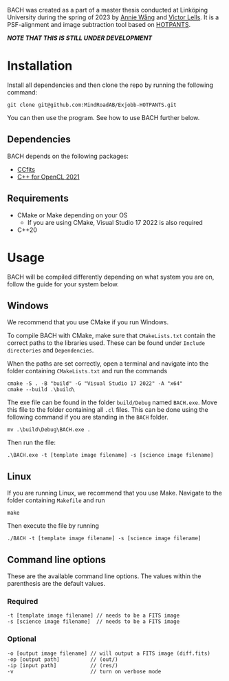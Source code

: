 BACH was created as a part of a master thesis conducted at Linköping University during the spring of 2023 by [Annie Wång](https://github.com/th3tard1sparadox) and [Victor Lells](https://github.com/vollells). It is a PSF-alignment and image subtraction tool based on [HOTPANTS](https://github.com/acbecker/hotpants).

***NOTE THAT THIS IS STILL UNDER DEVELOPMENT***

# Installation

Install all dependencies and then clone the repo by running the following command:

    git clone git@github.com:MindRoadAB/Exjobb-HOTPANTS.git

You can then use the program. See how to use BACH further below.

## Dependencies

BACH depends on the following packages:
- [CCfits](https://heasarc.gsfc.nasa.gov/fitsio/CCfits/)
- [C++ for OpenCL 2021](https://www.khronos.org/opencl/assets/CXX_for_OpenCL.html)

## Requirements

- CMake or Make depending on your OS
    - If you are using CMake, Visual Studio 17 2022 is also required
- C++20

# Usage

BACH will be compiled differently depending on what system you are on, follow the guide for your system below.

## Windows

We recommend that you use CMake if you run Windows. 

To compile BACH with CMake, make sure that `CMakeLists.txt` contain the correct paths to the libraries used. These can be found under `Include directories` and `Dependencies`.

When the paths are set correctly, open a terminal and navigate into the folder containing `CMakeLists.txt` and run the commands

    cmake -S . -B "build" -G "Visual Studio 17 2022" -A "x64"
    cmake --build .\build\

The exe file can be found in the folder `build/Debug` named `BACH.exe`. Move this file to the folder containing all `.cl` files. This can be done using the following command if you are standing in the `BACH` folder.

    mv .\build\Debug\BACH.exe .

Then run the file:

    .\BACH.exe -t [template image filename] -s [science image filename]

## Linux

If you are running Linux, we recommend that you use Make. Navigate to the folder containing `Makefile` and run

    make

Then execute the file by running

    ./BACH -t [template image filename] -s [science image filename]

## Command line options

These are the available command line options. The values within the parenthesis are the default values.

### Required

    -t [template image filename] // needs to be a FITS image
    -s [science image filename]  // needs to be a FITS image

### Optional

    -o [output image filename] // will output a FITS image (diff.fits)
    -op [output path]          // (out/)
    -ip [input path]           // (res/)
    -v                         // turn on verbose mode